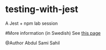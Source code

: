 # testing-with-jest

A Jest + npm lab session

#More information (in Swedish)
See [this page](https://mau-webb.github.io/resurser/da395a-vt22/6-utvecklingsmetodik/i1/)

@Author Abdul Sami Sahil
